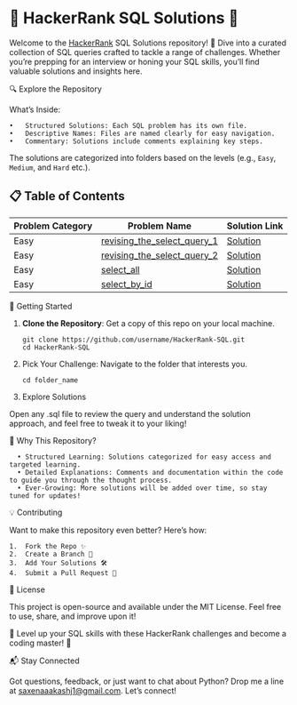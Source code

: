 # 🌟 HackerRank SQL Solutions 🌟

Welcome to the [HackerRank](https://www.hackerrank.com/) SQL Solutions repository! 🚀 Dive into a curated collection of SQL queries crafted to tackle a range of challenges. Whether you’re prepping for an interview or honing your SQL skills, you’ll find valuable solutions and insights here.

🔍 Explore the Repository

What’s Inside:

    •	Structured Solutions: Each SQL problem has its own file.
    •	Descriptive Names: Files are named clearly for easy navigation.
    •	Commentary: Solutions include comments explaining key steps.

The solutions are categorized into folders based on the levels (e.g., `Easy`, `Medium`, and `Hard` etc.).

## 📋 Table of Contents

| Problem Category | Problem Name                                                                                             | Solution Link                                                                                            |
| ---------------- | -------------------------------------------------------------------------------------------------------- | -------------------------------------------------------------------------------------------------------- |
| Easy             | [revising_the_select_query_1](https://www.hackerrank.com/challenges/revising-the-select-query/problem)   | [Solution](https://github.com/saxenaaakashj1/HackerRank-SQL/blob/master/revising_the_select_query_1.sql) |
| Easy             | [revising_the_select_query_2](https://www.hackerrank.com/challenges/revising-the-select-query-2/problem) | [Solution](https://github.com/saxenaaakashj1/HackerRank-SQL/blob/master/revising_the_select_query_2.sql) |
| Easy             | [select_all](https://www.hackerrank.com/challenges/select-all-sql/problem)                               | [Solution](https://github.com/saxenaaakashj1/HackerRank-SQL/blob/master/select_all.sql)                  |
| Easy             | [select_by_id](https://www.hackerrank.com/challenges/select-by-id/problem)                               | [Solution](https://github.com/saxenaaakashj1/HackerRank-SQL/blob/master/Easy/select_by_id.sql)           |

🚀 Getting Started

1. **Clone the Repository**: Get a copy of this repo on your local machine.

   ```
   git clone https://github.com/username/HackerRank-SQL.git
   cd HackerRank-SQL
   ```

2. Pick Your Challenge: Navigate to the folder that interests you.

   ```
   cd folder_name
   ```

3. Explore Solutions

Open any .sql file to review the query and understand the solution approach, and feel free to tweak it to your liking!

🎯 Why This Repository?

      • Structured Learning: Solutions categorized for easy access and targeted learning.
      • Detailed Explanations: Comments and documentation within the code to guide you through the thought process.
      • Ever-Growing: More solutions will be added over time, so stay tuned for updates!

💡 Contributing

Want to make this repository even better? Here’s how:

    1.	Fork the Repo ✨
    2.	Create a Branch 🌿
    3.	Add Your Solutions 🛠️
    4.	Submit a Pull Request 💌

📜 License

This project is open-source and available under the MIT License. Feel free to use, share, and improve upon it!

🚀 Level up your SQL skills with these HackerRank challenges and become a coding master! 🚀

📬 Stay Connected

Got questions, feedback, or just want to chat about Python? Drop me a line at saxenaaakashj1@gmail.com. Let’s connect!
